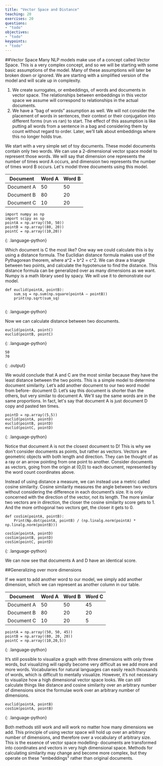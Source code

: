 ```yaml
---
title: "Vector Space and Distance"
teaching: 20
exercises: 20
questions:
- "todo"
objectives:
- "todo"
keypoints:
- "todo"
---
```


##Vector Space
Many NLP models make use of a concept called Vector Space. This is a very complex concept, and so we will be starting with some basic assumptions of the model.
Many of these assumptions will later be broken down or ignored. We are starting with a simplified version of the model and will scale up in complexity.

1)	We create surrogates, or embeddings, of words and documents in vector space. The relationships between embeddings in this vector space we assume will correspond to relationships in the actual documents.
2)	We have a “bag of words” assumption as well. We will not consider the placement of words in sentences, their context or their conjugation into different forms (run vs ran) to start. 
The effect of this assumption is like putting all words from a sentence in a bag and considering them by count without regard to order. Later, we’ll talk about embeddings where this no longer holds true.

We start with a very simple set of toy documents. These model documents contain only two words. 
We can use a 2-dimensional vector space model to represent those words. We will say that dimension one represents the number of times word A occurs, 
and dimension two represents the number of times word B occurs. Let's model three documents using this model.

| Document   | Word A      | Word B |
| ---------- | ----------- | ----------- |
| Document A | 50 | 50 |
| Document B | 80 | 20 |
| Document C | 10 | 20 |


~~~
import numpy as np
import scipy as sp	
pointA = np.array((50, 50))
pointB = np.array((80, 20))
pointC = np.array((10,20))
~~~
{: .language-python}


Which document is C the most like? One way we could calculate this is by using a distance formula. 
The Euclidian distance formula makes use of the Pythagorean theorem, where a^2 + b^2 = c^2. 
We can draw a triangle between two points, and calculate the hypotenuse to find the distance. 
This distance formula can be generalized over as many dimensions as we want.
Numpy is a math library used by spacy. We will use it to demonstrate our model.

~~~
def euclid(pointA, pointB): 
	sum_sq = np.sum(np.square(pointA – pointB))
	print(np.sqrt(sum_sq)
	
~~~
{: .language-python}

Now we can calculate distance between two documents.
~~~
euclid(pointA, pointC)
euclid(pointB, pointC)

~~~
{: .language-python}
~~~
50
70
~~~
{: .output}

We would conclude that A and C are the most similar because they have the least distance between the two points. 
This is a simple model to determine document similarity. Let’s add another document to our two word model from before- document D. 
Let’s say this document is shorter than the others, but very similar to document A. We'll say the same words are in the same proportions.
In fact, let's say that document A is just document D copy and pasted ten times.

~~~
pointD = np.array((5,5))
euclid(pointA, pointD)
euclid(pointB, pointD)
euclid(pointC, pointD)
~~~
{: .language-python}


Notice that document A is not the closest document to D! This is why we don't consider documents as points, but rather as vectors. 
Vectors are geometric objects with both length and direction. They can be thought of as a ray or an arrow pointing from one point to another. 
Consider documents as vectors, going from the origin at (0,0) to each document, represented by the word count coordinates above.
 
Instead of using distance a measure, we can instead use a metric called cosine similarity. 
Cosine similarity measures the angle between two vectors without considering the difference in each document’s size. 
It is only concerned with the direction of the vector, not its length. The more similar two vectors are in direction, 
the closer the cosine similarity score gets to 1. And the more orthogonal two vectors get, the closer it gets to 0. 


~~~
def cosSim(pointA, pointB):
	Print(Np.dot(pointA, pointB) / (np.linalg.norm(pointA) * np.linalg.norm(pointB)))

cosSim(pointA, pointD)
cosSim(pointB, pointD)
cosSim(pointC, pointD)
~~~
{: .language-python}

We can now see that documents A and D have an identical score.

##Generalizing over more dimensions

If we want to add another word to our model, we simply add another dimension, which we can represent as another column in our table.

| Document   | Word A      | Word B | Word C |
| ---------- | ----------- | ----------- | --------- |
| Document A | 50 | 50 | 45|
| Document B | 80 | 20 | 20|
| Document C | 10 | 20 | 5|

~~~
pointA = np.array((50, 50, 45))
pointB = np.array((80, 20, 20))
pointC = np.array((10,20,5))
~~~
{: .language-python}

It’s still possible to visualize a graph with three dimensions with only three words, but visualizing will rapidly become very difficult as we add more and more words. 
Vocabularies for natural languages can easily reach thousands of words, which is difficult to mentally visualize. 
However, it’s not necessary to visualize how a high dimensional vector space looks. 
We can still calculate things like distance and cosine similarity over an arbitrary number of dimensions since the formulae work over an arbitrary number of dimensions. 

~~~
euclid(pointA, pointB)
cosSim(pointA, pointB)
~~~
{: .language-python}

Both methods still work and will work no matter how many dimensions we add.
This principle of using vector space will hold up over an arbitrary number of dimensions, and therefore over a vocabulary of arbitrary size. 
This is the essence of vector space modelling- documents are transformed into coordinates and vectors in very high dimensional space.
Methods for calculating similarity may change and become more complex, but they operate on these "embeddings" rather than original documents.

